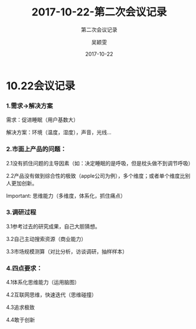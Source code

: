 ﻿---
layout:     post
title:      2017-10-22-第二次会议记录
subtitle:   第二次会议记录
date:       2017-10-22
author:     吴颖雯
header-img: img/Meeting_Record_bg.jpg
catalog: true
tags:
    - Meeting
---

# 10.22会议记录



### 1.需求->解决方案

需求：促进睡眠（用户基数大）

解决方案：环境（温度，湿度），声音，光线...
 
   
### 2.市面上产品的问题：
2.1没有抓住问题的主导因素（如：决定睡眠的是呼吸，但是枕头做不到调节呼吸）

2.2产品没有做到综合性的极致（apple公司为例），多个维度；或者单个维度比别人更加创新。

Important: 思维能力（多维度，体系化，抓住痛点）


### 3.调研过程

3.1参考过去的研究成果，自己大胆猜想。

3.2自己主动搜索资源（商业能力）

3.3市场规模测算（对比分析，访谈调研，抽样样本）

### 4.四点要求：

4.1体系化思维能力（运用脑图）

4.2互联网思维，快速迭代（思维碰撞）

4.3追求极致

4.4敢于创新

